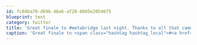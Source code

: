```yaml
---
id: fc04ba78-d69b-46e6-af20-8605e2054675
blueprint: text
category: twitter
title: 'Great finale to #metabridge last night. Thanks to all that came &amp; all that helped make the two days happen!'
caption: 'Great finale to <span class="hashtag hashtag_local">#<a href="http://tweettemp.darylchymko.ca/?tag=metabridge">metabridge</a> last night. Thanks to all that came &amp; all that helped make the two days happen!'
---
```

